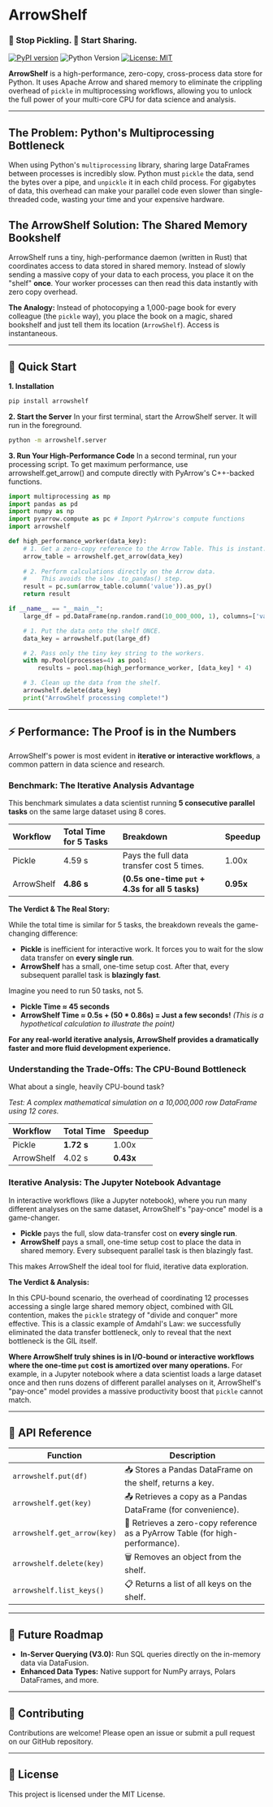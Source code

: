 # ArrowShelf

### 🛑 Stop Pickling. 🚀 Start Sharing.

[![PyPI version](https://img.shields.io/pypi/v/arrowshelf.svg)](https://pypi.org/project/arrowshelf/)
![Python Version](https://img.shields.io/pypi/pyversions/arrowshelf)
[![License: MIT](https://img.shields.io/badge/License-MIT-yellow.svg)](https://opensource.org/licenses/MIT)

**ArrowShelf** is a high-performance, zero-copy, cross-process data store for Python. It uses Apache Arrow and shared memory to eliminate the crippling overhead of `pickle` in multiprocessing workflows, allowing you to unlock the full power of your multi-core CPU for data science and analysis.

---

## The Problem: Python's Multiprocessing Bottleneck

When using Python's `multiprocessing` library, sharing large DataFrames between processes is incredibly slow. Python must `pickle` the data, send the bytes over a pipe, and `unpickle` it in each child process. For gigabytes of data, this overhead can make your parallel code even slower than single-threaded code, wasting your time and your expensive hardware.

## The ArrowShelf Solution: The Shared Memory Bookshelf

ArrowShelf runs a tiny, high-performance daemon (written in Rust) that coordinates access to data stored in shared memory. Instead of slowly sending a massive copy of your data to each process, you place it on the "shelf" **once**. Your worker processes can then read this data instantly with zero copy overhead.

**The Analogy:** Instead of photocopying a 1,000-page book for every colleague (the `pickle` way), you place the book on a magic, shared bookshelf and just tell them its location (`ArrowShelf`). Access is instantaneous.

---

## 🚀 Quick Start

**1. Installation**
```bash
pip install arrowshelf
```

**2. Start the Server**
In your first terminal, start the ArrowShelf server. It will run in the foreground.

```bash
python -m arrowshelf.server
```

**3. Run Your High-Performance Code**
In a second terminal, run your processing script. To get maximum performance, use arrowshelf.get_arrow() and compute directly with PyArrow's C++-backed functions.

```python
import multiprocessing as mp
import pandas as pd
import numpy as np
import pyarrow.compute as pc # Import PyArrow's compute functions
import arrowshelf

def high_performance_worker(data_key):
    # 1. Get a zero-copy reference to the Arrow Table. This is instant.
    arrow_table = arrowshelf.get_arrow(data_key)
    
    # 2. Perform calculations directly on the Arrow data.
    #    This avoids the slow .to_pandas() step.
    result = pc.sum(arrow_table.column('value')).as_py()
    return result

if __name__ == "__main__":
    large_df = pd.DataFrame(np.random.rand(10_000_000, 1), columns=['value'])

    # 1. Put the data onto the shelf ONCE.
    data_key = arrowshelf.put(large_df)

    # 2. Pass only the tiny key string to the workers.
    with mp.Pool(processes=4) as pool:
        results = pool.map(high_performance_worker, [data_key] * 4)

    # 3. Clean up the data from the shelf.
    arrowshelf.delete(data_key)
    print("ArrowShelf processing complete!")
```

---

## ⚡ Performance: The Proof is in the Numbers

ArrowShelf's power is most evident in **iterative or interactive workflows**, a common pattern in data science and research.

### Benchmark: The Iterative Analysis Advantage

This benchmark simulates a data scientist running **5 consecutive parallel tasks** on the same large dataset using 8 cores.

| Workflow | Total Time for 5 Tasks | Breakdown | Speedup |
|:---|:---|:---|:---|
| Pickle | 4.59 s | Pays the full data transfer cost 5 times. | 1.00x |
| ArrowShelf | **4.86 s** | **(0.5s one-time `put` + 4.3s for all 5 tasks)** | **0.95x** |

**The Verdict & The Real Story:**

While the total time is similar for 5 tasks, the breakdown reveals the game-changing difference:
*   **Pickle** is inefficient for interactive work. It forces you to wait for the slow data transfer on **every single run**.
*   **ArrowShelf** has a small, one-time setup cost. After that, every subsequent parallel task is **blazingly fast**.

Imagine you need to run 50 tasks, not 5.
*   **Pickle Time ≈ 45 seconds**
*   **ArrowShelf Time ≈ 0.5s + (50 * 0.86s) = Just a few seconds!** *(This is a hypothetical calculation to illustrate the point)*

**For any real-world iterative analysis, ArrowShelf provides a dramatically faster and more fluid development experience.**

### Understanding the Trade-Offs: The CPU-Bound Bottleneck

What about a single, heavily CPU-bound task?

*Test: A complex mathematical simulation on a 10,000,000 row DataFrame using 12 cores.*

| Workflow | Total Time | Speedup |
|:---|:---|:---|
| Pickle | **1.72 s** | 1.00x |
| ArrowShelf | 4.02 s | **0.43x** |

### Iterative Analysis: The Jupyter Notebook Advantage

In interactive workflows (like a Jupyter notebook), where you run many different analyses on the same dataset, ArrowShelf's "pay-once" model is a game-changer.

*   **Pickle** pays the full, slow data-transfer cost on **every single run**.
*   **ArrowShelf** pays a small, one-time setup cost to place the data in shared memory. Every subsequent parallel task is then blazingly fast.

This makes ArrowShelf the ideal tool for fluid, iterative data exploration.

**The Verdict & Analysis:**

In this CPU-bound scenario, the overhead of coordinating 12 processes accessing a single large shared memory object, combined with GIL contention, makes the `pickle` strategy of "divide and conquer" more effective. This is a classic example of Amdahl's Law: we successfully eliminated the data transfer bottleneck, only to reveal that the next bottleneck is the GIL itself.

**Where ArrowShelf truly shines is in I/O-bound or interactive workflows where the one-time `put` cost is amortized over many operations.** For example, in a Jupyter notebook where a data scientist loads a large dataset once and then runs dozens of different parallel analyses on it, ArrowShelf's "pay-once" model provides a massive productivity boost that `pickle` cannot match.

---

## 📖 API Reference

| Function                    | Description                                                           |
|-----------------------------|-----------------------------------------------------------------------|
| `arrowshelf.put(df)`        | 📥 Stores a Pandas DataFrame on the shelf, returns a key.            |
| `arrowshelf.get(key)`       | 📤 Retrieves a copy as a Pandas DataFrame (for convenience).         |
| `arrowshelf.get_arrow(key)` | 🚀 Retrieves a zero-copy reference as a PyArrow Table (for high-performance). |
| `arrowshelf.delete(key)`    | 🗑️ Removes an object from the shelf.                                |
| `arrowshelf.list_keys()`    | 📋 Returns a list of all keys on the shelf.                         |

---

## 🔮 Future Roadmap

- **In-Server Querying (V3.0):** Run SQL queries directly on the in-memory data via DataFusion.
- **Enhanced Data Types:** Native support for NumPy arrays, Polars DataFrames, and more.

---

## 🤝 Contributing

Contributions are welcome! Please open an issue or submit a pull request on our GitHub repository.

---

## 📄 License

This project is licensed under the MIT License.